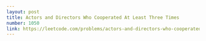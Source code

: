 ```yaml
---
layout: post
title: Actors and Directors Who Cooperated At Least Three Times
number: 1050
link: https://leetcode.com/problems/actors-and-directors-who-cooperated-at-least-three-times
---
```

